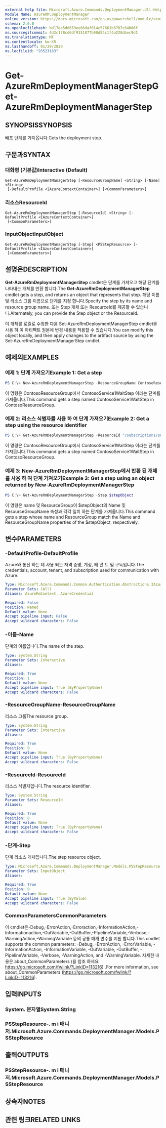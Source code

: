 ```yaml
---
external help file: Microsoft.Azure.Commands.DeploymentManager.dll-Help.xml
Module Name: AzureRM.DeploymentManager
online version: https://docs.microsoft.com/en-us/powershell/module/azurerm.deploymentmanager/get-azurermdeploymentmanagerstep
schema: 2.0.0
ms.openlocfilehash: bd17ee5dd653ee66daf014c57661b3787c04b06f
ms.sourcegitcommit: 4d2c178cd6df9151877b08d54c1f4a228dbec9d1
ms.translationtype: MT
ms.contentlocale: ko-KR
ms.lasthandoff: 01/29/2020
ms.locfileid: "93523183"
---
```

# <span data-ttu-id="bea4d-101">Get-AzureRmDeploymentManagerStep</span><span class="sxs-lookup"><span data-stu-id="bea4d-101">Get-AzureRmDeploymentManagerStep</span></span>

## <span data-ttu-id="bea4d-102">SYNOPSIS</span><span class="sxs-lookup"><span data-stu-id="bea4d-102">SYNOPSIS</span></span>
<span data-ttu-id="bea4d-103">배포 단계를 가져옵니다.</span><span class="sxs-lookup"><span data-stu-id="bea4d-103">Gets the deployment step.</span></span>

## <span data-ttu-id="bea4d-104">구문과</span><span class="sxs-lookup"><span data-stu-id="bea4d-104">SYNTAX</span></span>

### <span data-ttu-id="bea4d-105">대화형 (기본값)</span><span class="sxs-lookup"><span data-stu-id="bea4d-105">Interactive (Default)</span></span>
```
Get-AzureRmDeploymentManagerStep [-ResourceGroupName] <String> [-Name] <String>
 [-DefaultProfile <IAzureContextContainer>] [<CommonParameters>]
```

### <span data-ttu-id="bea4d-106">리소스</span><span class="sxs-lookup"><span data-stu-id="bea4d-106">ResourceId</span></span>
```
Get-AzureRmDeploymentManagerStep [-ResourceId] <String> [-DefaultProfile <IAzureContextContainer>]
 [<CommonParameters>]
```

### <span data-ttu-id="bea4d-107">InputObject</span><span class="sxs-lookup"><span data-stu-id="bea4d-107">InputObject</span></span>
```
Get-AzureRmDeploymentManagerStep [-Step] <PSStepResource> [-DefaultProfile <IAzureContextContainer>]
 [<CommonParameters>]
```

## <span data-ttu-id="bea4d-108">설명은</span><span class="sxs-lookup"><span data-stu-id="bea4d-108">DESCRIPTION</span></span>
<span data-ttu-id="bea4d-109">**Get-AzureRmDeploymentManagerStep** cmdlet은 단계를 가져오고 해당 단계를 나타내는 개체를 반환 합니다.</span><span class="sxs-lookup"><span data-stu-id="bea4d-109">The **Get-AzureRmDeploymentManagerStep** cmdlet gets a step, and returns an object that represents that step.</span></span>
<span data-ttu-id="bea4d-110">해당 이름 및 리소스 그룹 이름으로 단계를 지정 합니다.</span><span class="sxs-lookup"><span data-stu-id="bea4d-110">Specify the step by its name and resource group name.</span></span> <span data-ttu-id="bea4d-111">또는 Step 개체 또는 ResourceId를 제공할 수 있습니다.</span><span class="sxs-lookup"><span data-stu-id="bea4d-111">Alternately, you can provide the Step object or the ResourceId.</span></span>

<span data-ttu-id="bea4d-112">이 개체를 로컬로 수정한 다음 Set-AzureRmDeploymentManagerStep cmdlet을 사용 하 여 아티팩트 원본에 변경 내용을 적용할 수 있습니다.</span><span class="sxs-lookup"><span data-stu-id="bea4d-112">You can modify this object locally, and then apply changes to the artifact source by using the Set-AzureRmDeploymentManagerStep cmdlet.</span></span>

## <span data-ttu-id="bea4d-113">예제의</span><span class="sxs-lookup"><span data-stu-id="bea4d-113">EXAMPLES</span></span>

### <span data-ttu-id="bea4d-114">예제 1: 단계 가져오기</span><span class="sxs-lookup"><span data-stu-id="bea4d-114">Example 1: Get a step</span></span>
```powershell
PS C:\> New-AzureRmDeploymentManagerStep -ResourceGroupName ContosoResourceGroup -Name ContosoService1WaitStep
```

<span data-ttu-id="bea4d-115">이 명령은 ContosoResourceGroup에서 ContosoService1WaitStep 이라는 단계를 가져옵니다.</span><span class="sxs-lookup"><span data-stu-id="bea4d-115">This command gets a step named ContosoService1WaitStep in ContosoResourceGroup.</span></span>

### <span data-ttu-id="bea4d-116">예제 2: 리소스 식별자를 사용 하 여 단계 가져오기</span><span class="sxs-lookup"><span data-stu-id="bea4d-116">Example 2: Get a step using the resource identifier</span></span>
```powershell
PS C:\> Get-AzureRmDeploymentManagerStep -ResourceId "/subscriptions/subscriptionId/resourcegroups/ContosoResourceGroup/providers/Microsoft.DeploymentManager/steps/ContosoService1WaitStep"
```

<span data-ttu-id="bea4d-117">이 명령은 ContosoResourceGroup에서 ContosoService1WaitStep 이라는 단계를 가져옵니다.</span><span class="sxs-lookup"><span data-stu-id="bea4d-117">This command gets a step named ContosoService1WaitStep in ContosoResourceGroup.</span></span>

### <span data-ttu-id="bea4d-118">예제 3: New-AzureRmDeploymentManagerStep에서 반환 된 개체를 사용 하 여 단계 가져오기</span><span class="sxs-lookup"><span data-stu-id="bea4d-118">Example 3: Get a step using an object returned by New-AzureRmDeploymentManagerStep</span></span>
```powershell
PS C:\> Get-AzureRmDeploymentManagerStep -Step $stepObject
```

 <span data-ttu-id="bea4d-119">이 명령은 name 및 ResourceGroup이 $stepObject의 Name 및 ResourceGroupName 속성과 각각 일치 하는 단계를 가져옵니다.</span><span class="sxs-lookup"><span data-stu-id="bea4d-119">This command gets a step whose name and ResourceGroup match the Name and ResourceGroupName properties of the $stepObject, respectively.</span></span>


## <span data-ttu-id="bea4d-120">변수</span><span class="sxs-lookup"><span data-stu-id="bea4d-120">PARAMETERS</span></span>

### <span data-ttu-id="bea4d-121">-DefaultProfile</span><span class="sxs-lookup"><span data-stu-id="bea4d-121">-DefaultProfile</span></span>
<span data-ttu-id="bea4d-122">Azure와 통신 하는 데 사용 되는 자격 증명, 계정, 테 넌 트 및 구독입니다.</span><span class="sxs-lookup"><span data-stu-id="bea4d-122">The credentials, account, tenant, and subscription used for communication with Azure.</span></span>

```yaml
Type: Microsoft.Azure.Commands.Common.Authentication.Abstractions.IAzureContextContainer
Parameter Sets: (All)
Aliases: AzureRmContext, AzureCredential

Required: False
Position: Named
Default value: None
Accept pipeline input: False
Accept wildcard characters: False
```

### <span data-ttu-id="bea4d-123">-이름</span><span class="sxs-lookup"><span data-stu-id="bea4d-123">-Name</span></span>
<span data-ttu-id="bea4d-124">단계의 이름입니다.</span><span class="sxs-lookup"><span data-stu-id="bea4d-124">The name of the step.</span></span>

```yaml
Type: System.String
Parameter Sets: Interactive
Aliases:

Required: True
Position: 1
Default value: None
Accept pipeline input: True (ByPropertyName)
Accept wildcard characters: False
```

### <span data-ttu-id="bea4d-125">-ResourceGroupName</span><span class="sxs-lookup"><span data-stu-id="bea4d-125">-ResourceGroupName</span></span>
<span data-ttu-id="bea4d-126">리소스 그룹</span><span class="sxs-lookup"><span data-stu-id="bea4d-126">The resource group.</span></span>

```yaml
Type: System.String
Parameter Sets: Interactive
Aliases:

Required: True
Position: 0
Default value: None
Accept pipeline input: True (ByPropertyName)
Accept wildcard characters: False
```

### <span data-ttu-id="bea4d-127">-ResourceId</span><span class="sxs-lookup"><span data-stu-id="bea4d-127">-ResourceId</span></span>
<span data-ttu-id="bea4d-128">리소스 식별자입니다.</span><span class="sxs-lookup"><span data-stu-id="bea4d-128">The resource identifier.</span></span>

```yaml
Type: System.String
Parameter Sets: ResourceId
Aliases:

Required: True
Position: 0
Default value: None
Accept pipeline input: True (ByPropertyName)
Accept wildcard characters: False
```

### <span data-ttu-id="bea4d-129">-단계</span><span class="sxs-lookup"><span data-stu-id="bea4d-129">-Step</span></span>
<span data-ttu-id="bea4d-130">단계 리소스 개체입니다.</span><span class="sxs-lookup"><span data-stu-id="bea4d-130">The step resource object.</span></span>

```yaml
Type: Microsoft.Azure.Commands.DeploymentManager.Models.PSStepResource
Parameter Sets: InputObject
Aliases:

Required: True
Position: 0
Default value: None
Accept pipeline input: True (ByValue)
Accept wildcard characters: False
```

### <span data-ttu-id="bea4d-131">CommonParameters</span><span class="sxs-lookup"><span data-stu-id="bea4d-131">CommonParameters</span></span>
<span data-ttu-id="bea4d-132">이 cmdlet은-Debug,-ErrorAction,-Erroraction,-InformationAction,-Informationaction,-OutVariable,-OutBuffer,-PipelineVariable,-Verbose,-WarningAction,-WarningVariable 등의 공통 매개 변수를 지원 합니다.</span><span class="sxs-lookup"><span data-stu-id="bea4d-132">This cmdlet supports the common parameters: -Debug, -ErrorAction, -ErrorVariable, -InformationAction, -InformationVariable, -OutVariable, -OutBuffer, -PipelineVariable, -Verbose, -WarningAction, and -WarningVariable.</span></span>
<span data-ttu-id="bea4d-133">자세한 내용은 about_CommonParameters (을 참조 하세요 https://go.microsoft.com/fwlink/?LinkID=113216) .</span><span class="sxs-lookup"><span data-stu-id="bea4d-133">For more information, see about_CommonParameters (https://go.microsoft.com/fwlink/?LinkID=113216).</span></span>

## <span data-ttu-id="bea4d-134">입력</span><span class="sxs-lookup"><span data-stu-id="bea4d-134">INPUTS</span></span>

### <span data-ttu-id="bea4d-135">System. 문자열</span><span class="sxs-lookup"><span data-stu-id="bea4d-135">System.String</span></span>

### <span data-ttu-id="bea4d-136">PSStepResource-. m i 매니저.</span><span class="sxs-lookup"><span data-stu-id="bea4d-136">Microsoft.Azure.Commands.DeploymentManager.Models.PSStepResource</span></span>

## <span data-ttu-id="bea4d-137">출력</span><span class="sxs-lookup"><span data-stu-id="bea4d-137">OUTPUTS</span></span>

### <span data-ttu-id="bea4d-138">PSStepResource-. m i 매니저.</span><span class="sxs-lookup"><span data-stu-id="bea4d-138">Microsoft.Azure.Commands.DeploymentManager.Models.PSStepResource</span></span>

## <span data-ttu-id="bea4d-139">상속자</span><span class="sxs-lookup"><span data-stu-id="bea4d-139">NOTES</span></span>

## <span data-ttu-id="bea4d-140">관련 링크</span><span class="sxs-lookup"><span data-stu-id="bea4d-140">RELATED LINKS</span></span>
